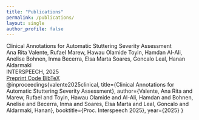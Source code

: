 ```yaml
---
title: "Publications"
permalink: /publications/
layout: single
author_profile: false
---
```


<!-- <div class="content-card">
  <h2>Our Publications</h2>
  <p><em>Made possible through contributions... <a href="https://forms.office.com/r/n4tvC9UY4H">contribute</a></em></p>
</div> -->

<div class="publication-item">
  <div class="publication-title">Clinical Annotations for Automatic Stuttering Severity Assessment</div>
  <div class="publication-authors">Ana Rita Valente, Rufael Marew, Hawau Olamide Toyin, Hamdan Al-Ali, Anelise Bohnen, Inma Becerra, Elsa Marta Soares, Goncalo Leal, Hanan Aldarmaki</div>
  <div class="publication-venue">INTERSPEECH, 2025</div>
  
  <div class="publication-links">
    <a href="https://arxiv.org/pdf/2506.00644">
      <i class="fas fa-file-pdf"></i> Preprint
    </a>
    <a href="https://github.com/mbzuai-nlp/CASA">
      <i class="fab fa-github"></i> Code
    </a>
    <a href="#" class="bibtex-toggle" onclick="this.nextElementSibling.style.display = (this.nextElementSibling.style.display === 'block') ? 'none' : 'block'; return false;">
      <i class="fas fa-quote-right"></i> BibTeX
    </a>
  </div>
  
  <div class="bibtex-box">
@inproceedings{valente2025clinical,
  title={Clinical Annotations for Automatic Stuttering Severity Assessment},
  author={Valente, Ana Rita and Marew, Rufael and Toyin, Hawau Olamide and Al-Ali, Hamdan and Bohnen, Anelise and Becerra, Inma and Soares, Elsa Marta and Leal, Goncalo and Aldarmaki, Hanan},
  booktitle={Proc. Interspeech 2025},
  year={2025}
}
  </div>
</div>